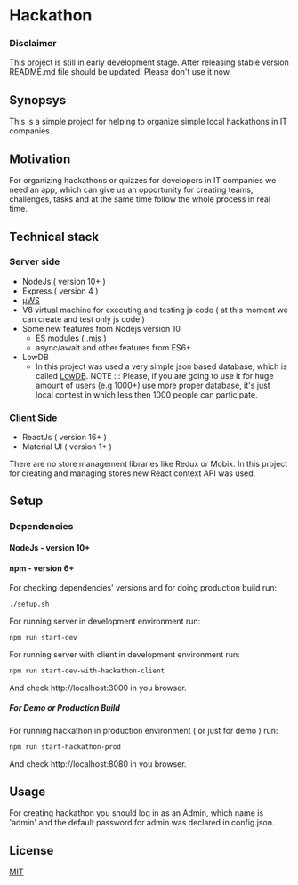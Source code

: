 # Hackathon

### Disclaimer

This project is still in early development stage.
After releasing stable version README.md file should be updated.
Please don't use it now.

## Synopsys

This is a simple project for helping to organize simple local hackathons in IT companies.

## Motivation

For organizing hackathons or quizzes for developers in IT companies we need an app, which can give us an opportunity for creating teams, challenges, tasks and at the same time follow the whole process in real time.

## Technical stack

### Server side

 - NodeJs ( version 10+ )
  - Express ( version 4 )
  - [µWS](https://github.com/uNetworking/uWebSockets)
  - V8 virtual machine for executing and testing js code ( at this moment we can create and test only js code )
  - Some new features from Nodejs version 10
      - ES modules ( .mjs )
      - async/await and other features from ES6+
 - LowDB
      - In this project was used a very simple json based database, which is called [LowDB](https://github.com/typicode/lowdb). NOTE ::: Please, if you are going to use it for huge amount of users (e.g 1000+) use more proper database, it's just local contest in which less then 1000 people can participate.

### Client Side

  - ReactJs ( version 16+ )
  - Material UI ( version 1+ )
  
  There are no store management libraries like Redux or Mobix. In this project for creating and managing stores new React context API was used.
  
## Setup

### Dependencies

#### NodeJs - version 10+
#### npm - version 6+

For checking dependencies' versions and for doing production build run:

```bash
./setup.sh
```

For running server in development environment run:

```bash
npm run start-dev
```

For running server with client in development environment run:

```bash
npm run start-dev-with-hackathon-client
```

And check http://localhost:3000 in you browser.

##### For Demo or Production Build

For running hackathon in production environment ( or just for demo ) run:

```bash
npm run start-hackathon-prod
```

And check http://localhost:8080 in you browser.

## Usage

For creating hackathon you should log in as an Admin, which name is 'admin' and the default password for admin was declared in config.json.

## License

[MIT](./LICENSE)
